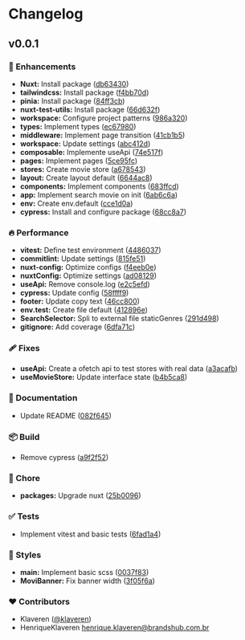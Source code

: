 # Changelog

## v0.0.1

### 🚀 Enhancements

- **Nuxt:** Install package ([db63430](https://github.com/klaveren/moovee/commit/db63430))
- **tailwindcss:** Install package ([f4bb70d](https://github.com/klaveren/moovee/commit/f4bb70d))
- **pinia:** Install package ([84ff3cb](https://github.com/klaveren/moovee/commit/84ff3cb))
- **nuxt-test-utils:** Install package ([66d632f](https://github.com/klaveren/moovee/commit/66d632f))
- **workspace:** Configure project patterns ([986a320](https://github.com/klaveren/moovee/commit/986a320))
- **types:** Implement types ([ec67980](https://github.com/klaveren/moovee/commit/ec67980))
- **middleware:** Implement page transition ([41cb1b5](https://github.com/klaveren/moovee/commit/41cb1b5))
- **workspace:** Update settings ([abc412d](https://github.com/klaveren/moovee/commit/abc412d))
- **composable:** Implemente useApi ([74e517f](https://github.com/klaveren/moovee/commit/74e517f))
- **pages:** Implement pages ([5ce95fc](https://github.com/klaveren/moovee/commit/5ce95fc))
- **stores:** Create movie store ([a678543](https://github.com/klaveren/moovee/commit/a678543))
- **layout:** Create layout default ([6644ac8](https://github.com/klaveren/moovee/commit/6644ac8))
- **components:** Implement components ([683ffcd](https://github.com/klaveren/moovee/commit/683ffcd))
- **app:** Implement search movie on init ([6ab6c6a](https://github.com/klaveren/moovee/commit/6ab6c6a))
- **env:** Create env.default ([cce1d0a](https://github.com/klaveren/moovee/commit/cce1d0a))
- **cypress:** Install and configure package ([68cc8a7](https://github.com/klaveren/moovee/commit/68cc8a7))

### 🔥 Performance

- **vitest:** Define test environment ([4486037](https://github.com/klaveren/moovee/commit/4486037))
- **commitlint:** Update settings ([815fe51](https://github.com/klaveren/moovee/commit/815fe51))
- **nuxt-config:** Optimize configs ([f4eeb0e](https://github.com/klaveren/moovee/commit/f4eeb0e))
- **nuxtConfig:** Optimize settings ([ad08129](https://github.com/klaveren/moovee/commit/ad08129))
- **useApi:** Remove console.log ([e2c5efd](https://github.com/klaveren/moovee/commit/e2c5efd))
- **cypress:** Update config ([58ffff9](https://github.com/klaveren/moovee/commit/58ffff9))
- **footer:** Update copy text ([46cc800](https://github.com/klaveren/moovee/commit/46cc800))
- **env.test:** Create file default ([412896e](https://github.com/klaveren/moovee/commit/412896e))
- **SearchSelector:** Spli to external file staticGenres ([291d498](https://github.com/klaveren/moovee/commit/291d498))
- **gitignore:** Add coverage ([6dfa71c](https://github.com/klaveren/moovee/commit/6dfa71c))

### 🩹 Fixes

- **useApi:** Create a ofetch api to test stores with real data ([a3acafb](https://github.com/klaveren/moovee/commit/a3acafb))
- **useMovieStore:** Update interface state ([b4b5ca8](https://github.com/klaveren/moovee/commit/b4b5ca8))

### 📖 Documentation

- Update README ([082f645](https://github.com/klaveren/moovee/commit/082f645))

### 📦 Build

- Remove cypress ([a9f2f52](https://github.com/klaveren/moovee/commit/a9f2f52))

### 🏡 Chore

- **packages:** Upgrade nuxt ([25b0096](https://github.com/klaveren/moovee/commit/25b0096))

### ✅ Tests

- Implement vitest and basic tests ([6fad1a4](https://github.com/klaveren/moovee/commit/6fad1a4))

### 🎨 Styles

- **main:** Implement basic scss ([0037f83](https://github.com/klaveren/moovee/commit/0037f83))
- **MoviBanner:** Fix banner width ([3f05f6a](https://github.com/klaveren/moovee/commit/3f05f6a))

### ❤️ Contributors

- Klaveren ([@klaveren](http://github.com/klaveren))
- HenriqueKlaveren <henrique.klaveren@brandshub.com.br>
